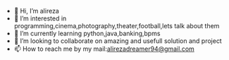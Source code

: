 - 👋 Hi, I’m alireza
- 👀 I’m interested in programming,cinema,photography,theater,football,lets talk about them
- 🌱 I’m currently learning python,java,banking,bpms
- 💞️ I’m looking to collaborate on amazing and usefull solution and project
- 📫 How to reach me by my mail:alirezadreamer94@gmail.com

<!---
alireza-talebi94/alireza-talebi94 is a ✨ special ✨ repository because its `README.md` (this file) appears on your GitHub profile.
You can click the Preview link to take a look at your changes.
--->

